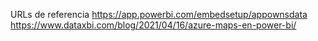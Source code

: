 URLs de referencia
https://app.powerbi.com/embedsetup/appownsdata
https://www.dataxbi.com/blog/2021/04/16/azure-maps-en-power-bi/
